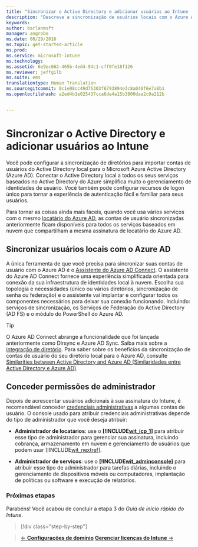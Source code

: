 ```yaml
---
title: "Sincronizar o Active Directory e adicionar usuários ao Intune | Microsoft Intune"
description: "Descreve a sincronização de usuários locais com o Azure AD e concessão de permissões de administrador para sua assinatura do Intune"
keywords: 
author: barlanmsft
manager: angrobe
ms.date: 08/29/2016
ms.topic: get-started-article
ms.prod: 
ms.service: microsoft-intune
ms.technology: 
ms.assetid: 6e9ec662-465b-4ed4-94c1-cff0fe18f126
ms.reviewer: jeffgilb
ms.suite: ems
translationtype: Human Translation
ms.sourcegitcommit: 0c1e08cc49d75303f6793894e3c8a040f6e7a8b1
ms.openlocfilehash: a2ed4b1e025437cca6de4a15b3800daa2c9a212b


---
```



# Sincronizar o Active Directory e adicionar usuários ao Intune
Você pode configurar a sincronização de diretórios para importar contas de usuários do Active Directory local para o Microsoft Azure Active Directory (Azure AD). Conectar o Active Directory local a todos os seus serviços baseados no Active Directory do Azure simplifica muito o gerenciamento de identidades de usuário. Você também pode configurar recursos de logon único para tornar a experiência de autenticação fácil e familiar para seus usuários.

Para tornar as coisas ainda mais fáceis, quando você usa vários serviços com o mesmo [locatário do Azure AD](http://technet.microsoft.com/library/jj573650.aspx#BKMK_WhatIsAnAzureADTenant), as contas de usuário sincronizadas anteriormente ficam disponíveis para todos os serviços baseados em nuvem que compartilham a mesma assinatura de locatário do Azure AD.

## Sincronizar usuários locais com o Azure AD
A única ferramenta de que você precisa para sincronizar suas contas de usuário com o Azure AD é o [Assistente do Azure AD Connect](https://www.microsoft.com/download/details.aspx?id=47594). O assistente do Azure AD Connect fornece uma experiência simplificada orientada para conexão da sua infraestrutura de identidades local à nuvem.  Escolha sua topologia e necessidades (único ou vários diretórios, sincronização de senha ou federação) e o assistente vai implantar e configurar todos os componentes necessários para deixar sua conexão funcionando. Incluindo: serviços de sincronização, os Serviços de Federação do Active Directory (AD FS) e o módulo do PowerShell do Azure AD.

> [!TIP]
> O Azure AD Connect abrange a funcionalidade que foi lançada anteriormente como Dirsync e Azure AD Sync. Saiba mais sobre a [integração de diretório](http://technet.microsoft.com/library/jj573653.aspx). Para saber sobre os benefícios da sincronização de contas de usuário do seu diretório local para o Azure AD, consulte [Similarities between Active Directory and Azure AD (Similaridades entre Active Directory e Azure AD)](http://technet.microsoft.com/library/dn518177.aspx).

## Conceder permissões de administrador
Depois de acrescentar usuários adicionais à sua assinatura do Intune, é recomendável conceder [credenciais administrativas](administrative-accounts-websites-perms.md) a algumas contas de usuário. O console usado para atribuir credenciais administrativas depende do tipo de administrador que você deseja atribuir:

-   **Administrador de locatários**: use o **[!INCLUDE[wit_icp_1](../includes/wit_icp_1_md.md)]** para atribuir esse tipo de administrador para gerenciar sua assinatura, incluindo cobrança, armazenamento em nuvem e gerenciamento de usuários que podem usar [!INCLUDE[wit_nextref](../includes/wit_nextref_md.md)].

-   **Administrador de serviços**: use o **[!INCLUDE[wit_adminconsole](../includes/wit_adminconsole_md.md)]** para atribuir esse tipo de administrador para tarefas diárias, incluindo o gerenciamento de dispositivos móveis ou computadores, implantação de políticas ou software e execução de relatórios.


### Próximas etapas
Parabéns! Você acabou de concluir a etapa 3 do *Guia de início rápido do Intune*.

>[!div class="step-by-step"]

>[&larr; **Configurações de domínio**](.\start-with-a-paid-subscription-to-microsoft-intune-step-2.md)     [**Gerenciar licenças do Intune** &rarr;](.\start-with-a-paid-subscription-to-microsoft-intune-step-4.md)  



<!--HONumber=Aug16_HO5-->


